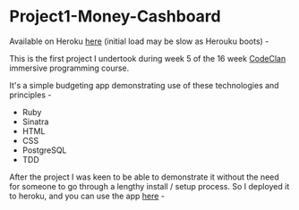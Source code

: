 # Project1-Money-Cashboard

Available on Heroku [here](https://glacial-scrubland-75610.herokuapp.com/) (initial load may be slow as Herouku boots) - 

This is the first project I undertook during week 5 of the 16 week [CodeClan](http://www.codeclan.com) immersive programming course.

It's a simple budgeting app demonstrating use of these technologies and principles -

- Ruby
- Sinatra
- HTML
- CSS
- PostgreSQL
- TDD

After the project I was keen to be able to demonstrate it without the need for someone to go through a lengthy install / setup process. So I deployed it to heroku, and you can use the app [here](https://glacial-scrubland-75610.herokuapp.com/) -
